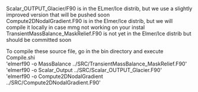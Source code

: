 
Scalar_OUTPUT_Glacier/F90 is in the ELmer/Ice distrib, but we use a slightly improved version that will be pushed soon<br>
Compute2DNodalGradient.F90 is in the Elmer/Ice distrib, but we will compile it locally in case mmg not working on your instal<br>
TransientMassBalance_MaskRelief.F90 is not yet in the Elmer/Ice distrib but should be committed soon 

To compile these source file, go in the bin directory and execute Compile.shi<br>
'elmerf90 -o MassBalance ../SRC/TransientMassBalance_MaskRelief.F90'<br>
'elmerf90 -o Scalar_Output ../SRC/Scalar_OUTPUT_Glacier.F90'<br>
'elmerf90 -o Compute2DNodalGradient ../SRC/Compute2DNodalGradient.F90'<br>

